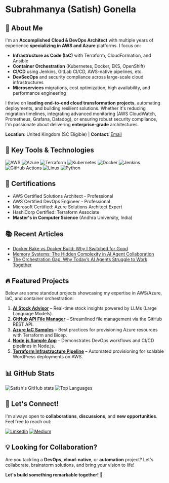 # Subrahmanya (Satish) Gonella

## 👋 About Me
I'm an **Accomplished Cloud & DevOps Architect** with multiple years of experience **specializing in AWS and Azure** platforms. I focus on:
* **Infrastructure as Code (IaC)** with Terraform, CloudFormation, and Ansible
* **Container Orchestration** (Kubernetes, Docker, EKS, OpenShift)
* **CI/CD** using Jenkins, GitLab CI/CD, AWS-native pipelines, etc.
* **DevSecOps** and security compliance across large-scale cloud infrastructures
* **Microservices** migrations, cost optimization, high availability, and performance engineering

I thrive on **leading end-to-end cloud transformation projects**, automating deployments, and building resilient solutions. Whether it's reducing migration timelines, integrating advanced monitoring (AWS CloudWatch, Prometheus, Grafana, Datadog), or ensuring robust security compliance, I'm passionate about delivering **enterprise-grade** architectures.

**Location**: United Kingdom (SC Eligible) | **Contact**: [Email](mailto:satishgonella2024@gmail.com)

## 🔑 Key Tools & Technologies
![AWS](https://img.shields.io/badge/AWS-232F3E?style=for-the-badge&logo=amazon-aws&logoColor=white)
![Azure](https://img.shields.io/badge/Azure-0089D6?style=for-the-badge&logo=microsoft-azure&logoColor=white)
![Terraform](https://img.shields.io/badge/Terraform-7B42BC?style=for-the-badge&logo=terraform&logoColor=white)
![Kubernetes](https://img.shields.io/badge/Kubernetes-326CE5?style=for-the-badge&logo=kubernetes&logoColor=white)
![Docker](https://img.shields.io/badge/Docker-2496ED?style=for-the-badge&logo=docker&logoColor=white)
![Jenkins](https://img.shields.io/badge/Jenkins-D24939?style=for-the-badge&logo=jenkins&logoColor=white)
![GitHub Actions](https://img.shields.io/badge/GitHub_Actions-2088FF?style=for-the-badge&logo=github-actions&logoColor=white)
![Linux](https://img.shields.io/badge/Linux-FCC624?style=for-the-badge&logo=linux&logoColor=black)
![Python](https://img.shields.io/badge/Python-3776AB?style=for-the-badge&logo=python&logoColor=white)

## 🏅 Certifications
* AWS Certified Solutions Architect - Professional
* AWS Certified DevOps Engineer - Professional
* Microsoft Certified: Azure Solutions Architect Expert
* HashiCorp Certified: Terraform Associate
* **Master's in Computer Science** (Andhra University, India)

## 📚 Recent Articles
- [Docker Bake vs Docker Build: Why I Switched for Good](https://medium.com/@ssatish.gonella/docker-bake-vs-docker-build-why-i-switched-for-good-5c1d8d00fea8?source=rss-2065136b84d0------2)
- [Memory Systems: The Hidden Complexity in AI Agent Collaboration](https://medium.com/@ssatish.gonella/memory-systems-the-hidden-complexity-in-ai-agent-collaboration-f04d4a013d92?source=rss-2065136b84d0------2)
- [The Orchestration Gap: Why Today’s AI Agents Struggle to Work Together](https://medium.com/@ssatish.gonella/the-orchestration-gap-why-todays-ai-agents-struggle-to-work-together-1a6cbc297a1e?source=rss-2065136b84d0------2)

## 🔥 Featured Projects
Below are some standout projects showcasing my expertise in AWS/Azure, IaC, and container orchestration:

1. **[AI Stock Advisor](https://github.com/satishgonella2024/ai-stock-advisor)** – Real-time stock insights powered by LLMs (Large Language Models).
2. **[GitHub API File Manager](https://github.com/satishgonella2024/github-api-file-manager)** – Streamlined file management via the GitHub REST API.
3. **[Azure IaC Samples](https://github.com/satishgonella2024/azure-iac-samples)** – Best practices for provisioning Azure resources with Terraform and Bicep.
4. **[Node.js Sample App](https://github.com/satishgonella2024/nodejs-sample-app)** – Demonstrates DevOps workflows and CI/CD pipelines in Node.js.
5. **[Terraform Infrastructure Pipeline](https://github.com/satishgonella2024/terraform-infra-pipeline)** – Automated provisioning for scalable WordPress deployments on AWS.

## 📊 GitHub Stats
![Satish's GitHub stats](https://github-readme-stats.vercel.app/api?username=satishgonella2024&show_icons=true&theme=radical)
![Top Languages](https://github-readme-stats.vercel.app/api/top-langs/?username=satishgonella2024&layout=compact&theme=radical)

## 🤝 Let's Connect!
I'm always open to **collaborations**, **discussions**, and **new opportunities**. Feel free to reach out:

[![LinkedIn](https://img.shields.io/badge/LinkedIn-0077B5?style=for-the-badge&logo=linkedin&logoColor=white)](https://www.linkedin.com/in/satishsubrahmanya/)
[![Medium](https://img.shields.io/badge/Medium-12100E?style=for-the-badge&logo=medium&logoColor=white)](https://medium.com/@ssatish.gonella)

## 💡 Looking for Collaboration?
Are you tackling a **DevOps**, **cloud-native**, or **automation** project? Let's collaborate, brainstorm solutions, and bring your vision to life!

**Let's build something remarkable together!** 🚀